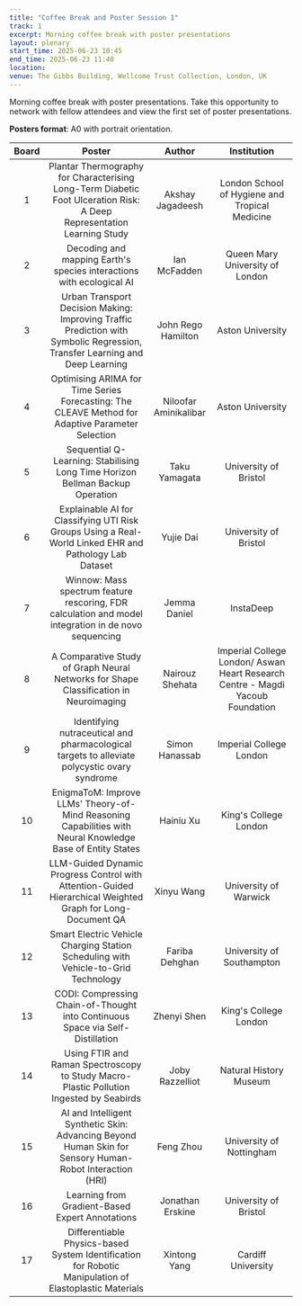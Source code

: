 ```yaml
---
title: "Coffee Break and Poster Session 1"
track: 1
excerpt: Morning coffee break with poster presentations
layout: plenary
start_time: 2025-06-23 10:45
end_time: 2025-06-23 11:40
location:
venue: The Gibbs Building, Wellcome Trust Collection, London, UK
---
```


Morning coffee break with poster presentations. Take this opportunity to network with fellow attendees and view the first set of poster presentations.

**Posters format**: A0 with portrait orientation.

| Board | Poster | Author | Institution  |
| :----: | :----: | :----: | :----: |
| 1 | Plantar Thermography for Characterising Long-Term Diabetic Foot Ulceration Risk: A Deep Representation Learning Study | Akshay Jagadeesh | London School of Hygiene and Tropical Medicine |
| 2 | Decoding and mapping Earth's species interactions with ecological AI | Ian McFadden | Queen Mary University of London |
| 3 | Urban Transport Decision Making: Improving Traffic Prediction with Symbolic Regression, Transfer Learning and Deep Learning | John Rego Hamilton | Aston University |
| 4 | Optimising ARIMA for Time Series Forecasting: The CLEAVE Method for Adaptive Parameter Selection | Niloofar Aminikalibar | Aston University |
| 5 | Sequential Q-Learning: Stabilising Long Time Horizon Bellman Backup Operation | Taku Yamagata | University of Bristol |
| 6 | Explainable AI for Classifying UTI Risk Groups Using a Real-World Linked EHR and Pathology Lab Dataset | Yujie Dai | University of Bristol |
| 7 | Winnow: Mass spectrum feature rescoring, FDR calculation and model integration in de novo sequencing | Jemma Daniel | InstaDeep |
| 8 | A Comparative Study of Graph Neural Networks for Shape Classification in Neuroimaging | Nairouz Shehata | Imperial College London/ Aswan Heart Research Centre - Magdi Yacoub Foundation |
| 9 | Identifying nutraceutical and pharmacological targets to alleviate polycystic ovary syndrome | Simon Hanassab | Imperial College London |
| 10 | EnigmaToM: Improve LLMs' Theory-of-Mind Reasoning Capabilities with Neural Knowledge Base of Entity States | Hainiu Xu | King's College London |
| 11 | LLM-Guided Dynamic Progress Control with Attention-Guided Hierarchical Weighted Graph for Long-Document QA | Xinyu Wang | University of Warwick |
| 12 | Smart Electric Vehicle Charging Station Scheduling with Vehicle-to-Grid Technology | Fariba Dehghan | University of Southampton |
| 13 | CODI: Compressing Chain-of-Thought into Continuous Space via Self-Distillation | Zhenyi Shen | King's College London |
| 14 | Using FTIR and Raman Spectroscopy to Study Macro-Plastic Pollution Ingested by Seabirds | Joby Razzelliot | Natural History Museum |
| 15 | AI and Intelligent Synthetic Skin: Advancing Beyond Human Skin for Sensory Human-Robot Interaction (HRI) | Feng Zhou | University of Nottingham |
| 16 | Learning from Gradient-Based Expert Annotations | Jonathan Erskine | University of Bristol |
| 17 | Differentiable Physics-based System Identification for Robotic Manipulation of Elastoplastic Materials | Xintong	Yang | Cardiff University |

